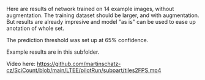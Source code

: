 Here are results of network trained on 14 example images, without augmentation. The training dataset should be larger, and with augmentation. But results are already impresive and model "as is" can be used to ease up anotation of whole set.

The prediction threshold was set up at 65% confidence.

Example results are in this subfolder.

Video here:
https://github.com/martinschatz-cz/SciCount/blob/main/LTEE/pilotRun/subpart/tiles2FPS.mp4
